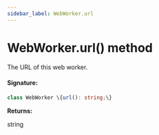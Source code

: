 ```yaml
---
sidebar_label: WebWorker.url
---
```


# WebWorker.url() method

The URL of this web worker.

#### Signature:

```typescript
class WebWorker \{url(): string;\}
```

**Returns:**

string

